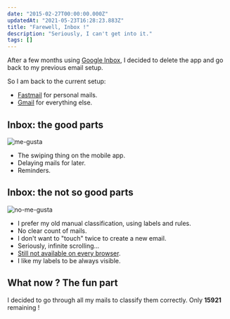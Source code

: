 ```yaml
---
date: "2015-02-27T00:00:00.000Z"
updatedAt: "2021-05-23T16:28:23.883Z"
title: "Farewell, Inbox !"
description: "Seriously, I can't get into it."
tags: []
---
```


After a few months using [Google Inbox](http://www.google.com/inbox/), I decided to delete the app and go back to my previous email setup.

So I am back to the current setup:

- [Fastmail](https://www.fastmail.com) for personal mails.
- [Gmail](https://gmail.com) for everything else.

## Inbox: the good parts

![me-gusta](/contentful/8iWJdC1t28LuRHkBMpEsI/46e32b78368fae06f9cd7667030f1061/me-gusta.jpg)

- The swiping thing on the mobile app.
- Delaying mails for later.
- Reminders.

## Inbox: the not so good parts

![no-me-gusta](/contentful/H5MAcDwNu5hFzrLg8JO1n/0f510ac88325080f7655c61f9764018a/no-me-gusta.png)

- I prefer my old manual classification, using labels and rules.
- No clear count of mails.
- I don't want to "touch" twice to create a new email.
- Seriously, infinite scrolling...
- [Still not available on every browser](https://twitter.com/SiegfriedEhret/status/568439937663545344).
- I like my labels to be always visible.

## What now ? The fun part

I decided to go through all my mails to classify them correctly. Only **15921** remaining !
